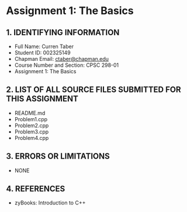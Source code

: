 # Assignment 1: The Basics

## 1. IDENTIFYING INFORMATION
- Full Name: Curren Taber
- Student ID: 002325149
- Chapman Email: ctaber@chapman.edu
- Course Number and Section: CPSC 298-01
- Assignment 1: The Basics

## 2. LIST OF ALL SOURCE FILES SUBMITTED FOR THIS ASSIGNMENT
- README.md
- Problem1.cpp
- Problem2.cpp
- Problem3.cpp
- Problem4.cpp

## 3. ERRORS OR LIMITATIONS
- NONE

## 4. REFERENCES
- zyBooks: Introduction to C++
